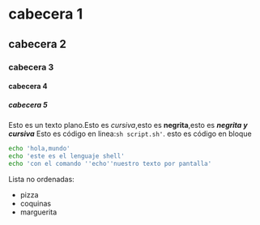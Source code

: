 
# cabecera 1
## cabecera 2
### cabecera 3
#### cabecera 4
##### cabecera 5
Esto es un texto plano.Esto es *cursiva*,esto es **negrita**,esto es ***negrita y cursiva***
Esto es código en linea:`sh script.sh'`. esto es código en bloque
```sh
echo 'hola,mundo'
echo 'este es el lenguaje shell'
echo 'con el comando ''echo''nuestro texto por pantalla'
```
Lista no ordenadas:


* pizza
* coquinas
* marguerita
